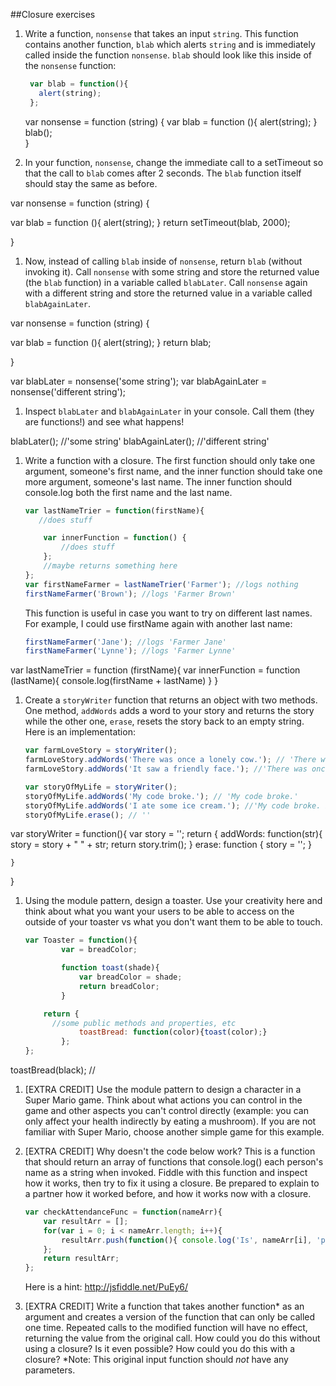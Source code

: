 ##Closure exercises

1. Write a function, `nonsense` that takes an input `string`. This function contains another function, `blab` which alerts `string` and is immediately called inside the function `nonsense`. `blab` should look like this inside of the `nonsense` function:

	```javascript
	 var blab = function(){
	   alert(string);
	 };
	 ```

	 var nonsense = function (string) {
	 	 var blab = function (){
	 	 	alert(string);
	 }
	 	blab(); 	
	 }



1. In your function, `nonsense`, change the immediate call to a setTimeout so that the call to `blab` comes after 2 seconds. The `blab` function itself should stay the same as before.

var nonsense = function (string) {

  var blab = function (){
    alert(string);
  }
return setTimeout(blab, 2000);

}


1. Now, instead of calling `blab` inside of `nonsense`, return `blab` (without invoking it). Call `nonsense` with some string and store the returned value (the `blab` function) in a variable called `blabLater`. Call `nonsense` again with a different string and store the returned value in a variable called `blabAgainLater`.


var nonsense = function (string) {

  var blab = function (){
    alert(string);
  }
return blab;

}

var blabLater = nonsense('some string');
var blabAgainLater = nonsense('different string');



1. Inspect `blabLater` and `blabAgainLater` in your console. Call them (they are functions!) and see what happens!

blabLater(); //'some string'
blabAgainLater(); //'different string'



1. Write a function with a closure. The first function should only take one argument, someone's first name, and the inner function should take one more argument, someone's last name. The inner function should console.log both the first name and the last name.
	```javascript
	var lastNameTrier = function(firstName){
	   //does stuff

	    var innerFunction = function() {
	        //does stuff
	    };
	    //maybe returns something here
	};
	var firstNameFarmer = lastNameTrier('Farmer'); //logs nothing
	firstNameFarmer('Brown'); //logs 'Farmer Brown'
	```      
	This function is useful in case you want to try on different last names. For example, I could use firstName again with another last name:

	```javascript
	firstNameFarmer('Jane'); //logs 'Farmer Jane'
	firstNameFarmer('Lynne'); //logs 'Farmer Lynne'
	```       

var lastNameTrier = function (firstName){
	var innerFunction = function (lastName){
		console.log(firstName + lastName)
	}
}



1. Create a `storyWriter` function that returns an object with two methods. One method, `addWords` adds a word to your story and returns the story while the other one, `erase`, resets the story back to an empty string. Here is an implementation:
	```javascript
	var farmLoveStory = storyWriter();
	farmLoveStory.addWords('There was once a lonely cow.'); // 'There was once a lonely cow.'
	farmLoveStory.addWords('It saw a friendly face.'); //'There was once a lonely cow. It saw a friendly face.'

	var storyOfMyLife = storyWriter();
	storyOfMyLife.addWords('My code broke.'); // 'My code broke.'
	storyOfMyLife.addWords('I ate some ice cream.'); //'My code broke. I ate some ice cream.'
	storyOfMyLife.erase(); // ''

	```  


var storyWriter = function(){
	var story = '';
	return {
		addWords: function(str){
			story = story + " " + str;
			return story.trim();
		}
		erase: function {
			story = '';
		}

	}

}



1. Using the module pattern, design a toaster. Use your creativity here and think about what you want your users to be able to access on the outside of your toaster vs what you don't want them to be able to touch.

	```javascript
	var Toaster = function(){
			var = breadColor;

			function toast(shade){
				var breadColor = shade;
				return breadColor;
			}

	    return {
	      //some public methods and properties, etc
				toastBread: function(color){toast(color);}
			};
	};
	```
toastBread(black); //




1. [EXTRA CREDIT] Use the module pattern to design a character in a Super Mario game. Think about what actions you can control in the game and other aspects you can't control directly (example:  you can only affect your health indirectly by eating a mushroom). If you are not familiar with Super Mario, choose another simple game for this example.

1. [EXTRA CREDIT] Why doesn't the code below work? This is a function that should return an array of functions that console.log() each person's name as a string when invoked. Fiddle with this function and inspect how it works, then try to fix it using a closure. Be prepared to explain to a partner how it worked before, and how it works now with a closure.

	```javascript
	var checkAttendanceFunc = function(nameArr){
		var resultArr = [];
		for(var i = 0; i < nameArr.length; i++){
			resultArr.push(function(){ console.log('Is', nameArr[i], 'present?', i)})
		};
		return resultArr;
	};
	```
	Here is a hint: http://jsfiddle.net/PuEy6/

1. [EXTRA CREDIT] Write a function that takes another function\* as an argument and creates a version of the function that can only be called one time. Repeated calls to the modified function will have no effect, returning the value from the original call. How could you do this without using a closure? Is it even possible? How could you do this with a closure? \*Note: This original input function should *not* have any parameters.

